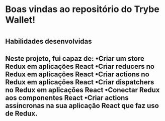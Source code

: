 <h1>Boas vindas ao repositório do Trybe Wallet!<h1>
<h2>Habilidades desenvolvidas<h2>
<p>Neste projeto, fui capaz de:
•Criar um store Redux em aplicações React
•Criar reducers no Redux em aplicações React
•Criar actions no Redux em aplicações React
•Criar dispatchers no Redux em aplicações React
•Conectar Redux aos componentes React
•Criar actions assíncronas na sua aplicação React que faz uso de Redux.
<p>

    
